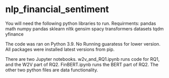 # nlp_financial_sentiment

You will need the following python libraries to run. Requirments:
pandas
math
numpy
pandas
sklearn
nltk
gensim
spacy
transformers
datasets
tqdm
yfinance


The code was ran on Python 3.9. No Running guaratess for lower version. All packages were installed latest versions from pip. 

There are two Jupyter notebooks. w2v_and_RQ1.ipynb runs code for RQ1, and the W2V part of RQ2. FinBERT.ipynb runs the BERT part of RQ2. 
The other two python files are data functionality. 
